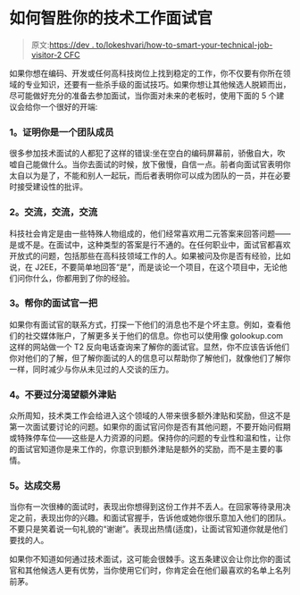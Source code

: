 # 如何智胜你的技术工作面试官

> 原文:[https://dev . to/lokeshvari/how-to-smart-your-technical-job-visitor-2 CFC](https://dev.to/lokeshvari/how-to-outsmart-your-technical-job-interviewer-2cfc)

如果你想在编码、开发或任何高科技岗位上找到稳定的工作，你不仅要有你所在领域的专业知识，还要有一些杀手级的面试技巧。如果你想让其他候选人脱颖而出，尽可能做好充分的准备去参加面试，当你面对未来的老板时，使用下面的 5 个建议会给你一个很好的开端:

### 1。证明你是一个团队成员

很多参加技术面试的人都犯了这样的错误:坐在空白的编码屏幕前，骄傲自大，吹嘘自己能做什么。当你去面试的时候，放下傲慢，自信一点。前者向面试官表明你太自以为是了，不能和别人一起玩，而后者表明你可以成为团队的一员，并在必要时接受建设性的批评。

### 2。交流，交流，交流

科技社会肯定是由一些特殊人物组成的，他们经常喜欢用二元答案来回答问题——是或不是。在面试中，这种类型的答案是行不通的。在任何职业中，面试官都喜欢开放式的问题，包括那些在高科技领域工作的人。如果被问及你是否有经验，比如说，在 J2EE，不要简单地回答“是”，而是谈论一个项目，在这个项目中，无论他们问你什么，你都用到了你的经验。

### 3。帮你的面试官一把

如果你有面试官的联系方式，打探一下他们的消息也不是个坏主意。例如，查看他们的社交媒体账户，了解更多关于他们的信息。你也可以使用像 golookup.com 这样的网站做一个 T2 反向电话查询来了解你的面试官。显然，你不应该告诉他们你对他们的了解，但了解你面试的人的信息可以帮助你了解他们，就像他们了解你一样，同时减少与你从未见过的人交谈的压力。

### 4。不要过分渴望额外津贴

众所周知，技术类工作会给进入这个领域的人带来很多额外津贴和奖励，但这不是第一次面试要讨论的问题。如果你的面试官问你是否有其他问题，不要开始问假期或特殊停车位——这些是人力资源的问题。保持你的问题的专业性和温和性，让你的面试官知道你是来工作的，你意识到额外津贴是额外的奖励，而不是主要的事情。

### 5。达成交易

当你有一次很棒的面试时，表现出你想得到这份工作并不丢人。在回家等待录用决定之前，表现出你的兴趣。和面试官握手，告诉他或她你很乐意加入他们的团队。不要只是笑着说一句礼貌的“谢谢”。表现出热情(适度)，让面试官知道你就是他们要找的人。

如果你不知道如何通过技术面试，这可能会很棘手。这五条建议会让你比你的面试官和其他候选人更有优势，当你使用它们时，你肯定会在他们最喜欢的名单上名列前茅。